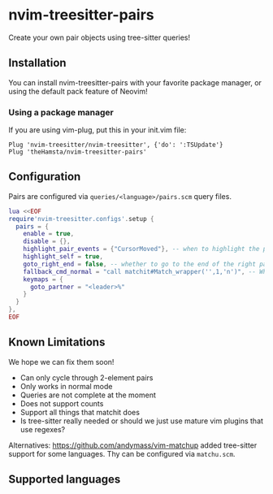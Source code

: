 # nvim-treesitter-pairs

Create your own pair objects using tree-sitter queries!

## Installation

You can install nvim-treesitter-pairs with your favorite package manager, or using the default pack feature of Neovim!

### Using a package manager

If you are using vim-plug, put this in your init.vim file:

```vim
Plug 'nvim-treesitter/nvim-treesitter', {'do': ':TSUpdate'}
Plug 'theHamsta/nvim-treesitter-pairs'
```

## Configuration

Pairs are configured via `queries/<language>/pairs.scm` query files.

```lua
lua <<EOF
require'nvim-treesitter.configs'.setup {
  pairs = {
    enable = true,
    disable = {},
    highlight_pair_events = {"CursorMoved"}, -- when to highlight the pairs, use {} to deactivate highlighting
    highlight_self = true,
    goto_right_end = false, -- whether to go to the end of the right partner or the beginning
    fallback_cmd_normal = "call matchit#Match_wrapper('',1,'n')", -- What command to issue when we can't find a pair (e.g. "normal! %")
    keymaps = {
      goto_partner = "<leader>%"
    }
  }
},
EOF
```

## Known Limitations

We hope we can fix them soon!

- Can only cycle through 2-element pairs
- Only works in normal mode
- Queries are not complete at the moment
- Does not support counts
- Support all things that matchit does
- Is tree-sitter really needed or should we just use mature vim plugins that use regexes?

Alternatives: https://github.com/andymass/vim-matchup added tree-sitter support for some languages. Thy can be configured via `matchu.scm`.

## Supported languages
